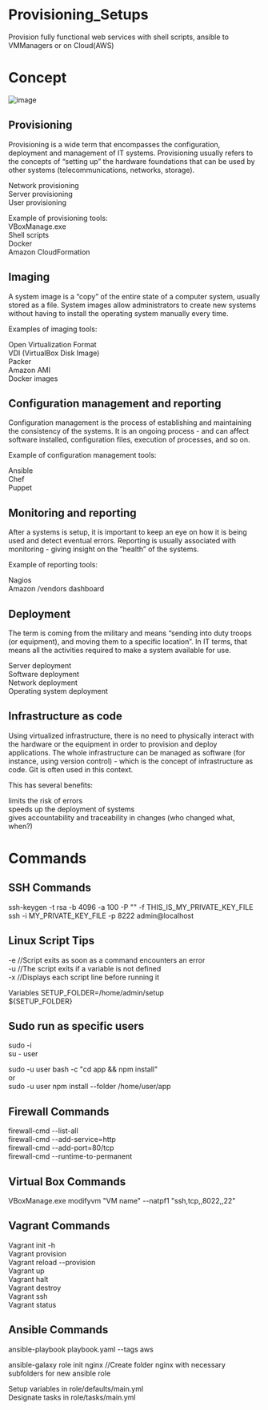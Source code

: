# Provisioning_Setups 
Provision fully functional web services with shell scripts, ansible to VMManagers or on Cloud(AWS)

# Concept
![image](https://user-images.githubusercontent.com/39607989/123719837-62f5aa00-d837-11eb-9c8a-85bd9fd73a77.png)

## Provisioning
Provisioning is a wide term that encompasses the configuration, deployment and management of IT systems. Provisioning usually refers to the concepts of “setting up” the hardware foundations that can be used by other systems (telecommunications, networks, storage).

Network provisioning  
Server provisioning  
User provisioning  

Example of provisioning tools:  
VBoxManage.exe  
Shell scripts  
Docker  
Amazon CloudFormation  

## Imaging  
A system image is a “copy” of the entire state of a computer system, usually stored as a file. System images allow administrators to create new systems without having to install the operating system manually every time.  

Examples of imaging tools:  

Open Virtualization Format  
VDI (VirtualBox Disk Image)  
Packer  
Amazon AMI  
Docker images  

## Configuration management and reporting  
Configuration management is the process of establishing and maintaining the consistency of the systems. It is an ongoing process - and can affect software installed, configuration files, execution of processes, and so on.  

Example of configuration management tools:  

Ansible  
Chef  
Puppet  

## Monitoring and reporting  
After a systems is setup, it is important to keep an eye on how it is being used and detect eventual errors. Reporting is usually associated with monitoring - giving insight on the “health” of the systems.  

Example of reporting tools:  

Nagios  
Amazon /vendors dashboard  

## Deployment  
The term is coming from the military and means “sending into duty troops (or equipment), and moving them to a specific location”. In IT terms, that means all the activities required to make a system available for use.  

Server deployment  
Software deployment  
Network deployment  
Operating system deployment  

## Infrastructure as code  
Using virtualized infrastructure, there is no need to physically interact with the hardware or the equipment in order to provision and deploy applications. The whole infrastructure can be managed as software (for instance, using version control) - which is the concept of infrastructure as code. Git is often used in this context.  

This has several benefits:  

limits the risk of errors  
speeds up the deployment of systems  
gives accountability and traceability in changes (who changed what, when?)  

# Commands

## SSH Commands
ssh-keygen -t rsa -b 4096 -a 100 -P "" -f THIS_IS_MY_PRIVATE_KEY_FILE  
ssh -i MY_PRIVATE_KEY_FILE -p 8222 admin@localhost  

## Linux Script Tips
-e //Script exits as soon as a command encounters an error  
-u //The script exits if a variable is not defined  
-x //Displays each script line before running it  

Variables
SETUP_FOLDER=/home/admin/setup  
${SETUP_FOLDER}  

## Sudo run as specific users
sudo -i  
su - user  

sudo -u user bash -c "cd app && npm install"  
or  
sudo -u user npm install --folder /home/user/app  

## Firewall Commands
firewall-cmd --list-all  
firewall-cmd --add-service=http  
firewall-cmd --add-port=80/tcp  
firewall-cmd --runtime-to-permanent  

## Virtual Box Commands
VBoxManage.exe modifyvm "VM name" --natpf1 "ssh,tcp,,8022,,22"  

## Vagrant Commands
Vagrant init -h  
Vagrant provision  
Vagrant reload --provision  
Vagrant up  
Vagrant halt  
Vagrant destroy  
Vagrant ssh  
Vagrant status  

## Ansible Commands
ansible-playbook playbook.yaml --tags aws  

ansible-galaxy role init nginx //Create folder nginx with necessary subfolders for new ansible role  

Setup variables in role/defaults/main.yml  
Designate tasks in role/tasks/main.yml  
